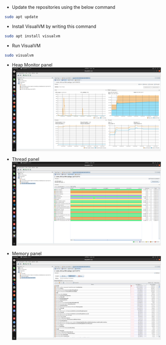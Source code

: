 - Update the repositories using the below command
```bash
sudo apt update
```

- Install VisualVM by writing this command
```bash
sudo apt install visualvm
```
- Run VisualVM
```bash
sudo visualvm
```
- Heap Monitor panel
![Heap-monitor](heap-monitor.png)

- Thread panel
![Thread](thread.png)

- Memory panel
![Memory](memory.png)
